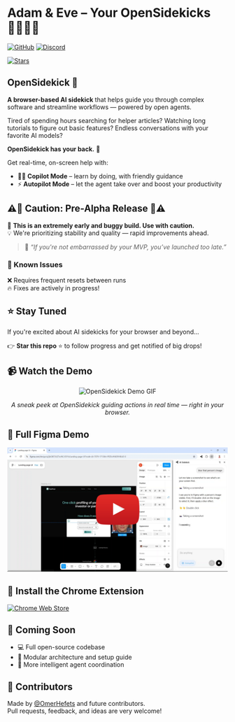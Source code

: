 # Adam & Eve – Your OpenSidekicks 🧑‍💻👩‍💻

[![GitHub](https://img.shields.io/badge/GitHub-181717?style=for-the-badge&logo=github&logoColor=white)](https://github.com/OmerHefets/OpenSidekick)
[![Discord](https://img.shields.io/badge/Join%20Us%20on%20Discord-5865F2?style=for-the-badge&logo=discord&logoColor=white)](https://discord.gg/24CHBGgs)

[![Stars](https://img.shields.io/github/stars/OmerHefets/opensidekick?style=social)](https://github.com/OmerHefets/opensidekick/stargazers)

## OpenSidekick 🤖

**A browser-based AI sidekick** that helps guide you through complex software and streamline workflows — powered by open agents.

Tired of spending hours searching for helper articles? Watching long tutorials to figure out basic features? Endless conversations with your favorite AI models?

**OpenSidekick has your back.** 🎯

Get real-time, on-screen help with:

-   🧑‍🏫 **Copilot Mode** – learn by doing, with friendly guidance
-   ⚡ **Autopilot Mode** – let the agent take over and boost your productivity

## ⚠️🚨 Caution: Pre-Alpha Release 🚨⚠️

🚨 **This is an extremely early and buggy build. Use with caution.**  
💡 We're prioritizing stability and quality — rapid improvements ahead.

> 🧪 _“If you're not embarrassed by your MVP, you’ve launched too late.”_

### 🚧 Known Issues

❌ Requires frequent resets between runs  
🔥 Fixes are actively in progress!

## ⭐ Stay Tuned

If you're excited about AI sidekicks for your browser and beyond...

👉 **Star this repo** ⭐ to follow progress and get notified of big drops!

## 📹 Watch the Demo

<div align="center">
  <img src="https://media0.giphy.com/media/v1.Y2lkPTc5MGI3NjExOTdmcDAwMHJwaHhhOGpqeTc1NWVvNXoxdzEyaDR6MXFveW52aWhrZCZlcD12MV9pbnRlcm5hbF9naWZfYnlfaWQmY3Q9Zw/PwhefZXwdmGh0AMULW/giphy.gif" width="600" alt="OpenSidekick Demo GIF" />
  <p><em>A sneak peek at OpenSidekick guiding actions in real time — right in your browser.</em></p>
</div>

## 🧪 Full Figma Demo

<div align="center">
<a href="https://www.youtube.com/watch?v=LS9C48c9mm8">
  <img src="public/figma-thumbnail.png" alt="Watch the demo" width="600"/>
</a>
</div>

## 🧩 Install the Chrome Extension

[![Chrome Web Store](https://developer.chrome.com/static/docs/webstore/branding/image/iNEddTyWiMfLSwFD6qGq.png)](https://chromewebstore.google.com/detail/hmdomflgonjpielfaelkgmpccdfhacjc?utm_source=item-share-cb)

## 📢 Coming Soon

-   💻 Full open-source codebase
-   🧱 Modular architecture and setup guide
-   🧠 More intelligent agent coordination

## 👥 Contributors

Made by [@OmerHefets](https://github.com/OmerHefets) and future contributors.  
Pull requests, feedback, and ideas are very welcome!
